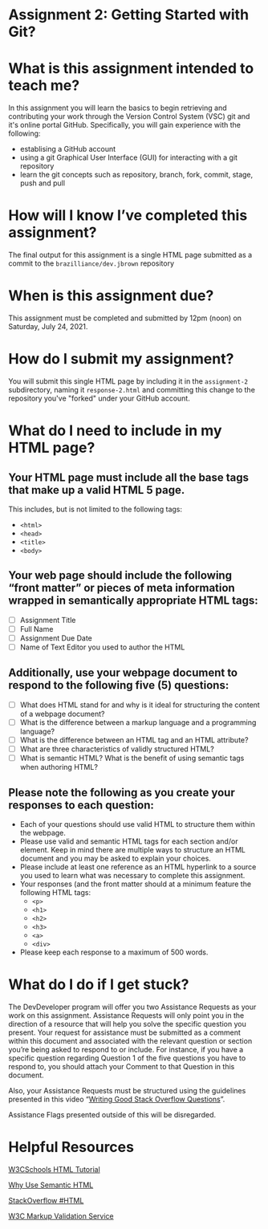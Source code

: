 # Assignment 2: Getting Started with Git?

# What is this assignment intended to teach me?

In this assignment you will learn the basics to begin retrieving and contributing your work through the Version Control System (VSC) git and it's online portal GitHub. Specifically, you will gain experience with the following:

* establising a GitHub account
* using a git Graphical User Interface (GUI) for interacting with a git repository
* learn the git concepts such as repository, branch, fork, commit, stage, push and pull

# How will I know I’ve completed this assignment?

The final output for this assignment is a single HTML page submitted as a commit to the `brazilliance/dev.jbrown` repository

# When is this assignment due?

This assignment must be completed and submitted by 12pm (noon) on Saturday, July 24, 2021.

# How do I submit my assignment?

You will submit this single HTML page by including it in the `assignment-2` subdirectory, naming it `response-2.html` and committing this change to the repository you've "forked" under your GitHub account.

# What do I need to include in my HTML page?

## Your HTML page must include all the base tags that make up a valid HTML 5 page.

This includes, but is not limited to the following tags:

- `<html>`
- `<head>`
- `<title>`
- `<body>`

## Your web page should  include the following “front matter” or pieces of meta information wrapped in semantically appropriate HTML tags:

- [ ]  Assignment Title
- [ ]  Full Name
- [ ]  Assignment Due Date
- [ ]  Name of Text Editor you used to author the HTML

## Additionally, use your webpage document to respond to the following five (5) questions:

- [ ]  What does HTML stand for and why is it ideal for structuring the content of a webpage document?
- [ ]  What is the difference between a markup language and a programming language?
- [ ]  What is the difference between an HTML tag and an HTML attribute?
- [ ]  What are three characteristics of validly structured HTML?
- [ ]  What is semantic HTML? What is the benefit of using semantic tags when authoring HTML?

## Please note the following as you create your responses to each question:

- Each of your questions should use valid HTML to structure them within the webpage.
- Please use valid and semantic HTML tags for each section and/or element. Keep in mind there are multiple ways to structure an HTML document and you may be asked to explain your choices.
- Please include at least one reference as an HTML hyperlink to a source you used to learn what was necessary to complete this assignment.
- Your responses (and the front matter should at a minimum feature the following HTML tags:
    - `<p>`
    - `<h1>`
    - `<h2>`
    - `<h3>`
    - `<a>`
    - `<div>`
- Please keep each response to a maximum of 500 words.

# What do I do if I get stuck?

The DevDeveloper program will offer you two Assistance Requests as your work on this assignment. Assistance Requests will only point you in the direction of a resource that will help you solve the specific question you present. Your request for assistance must be submitted as a comment within this document and associated with the relevant question or section you’re being asked to respond to or include. For instance, if you have a specific question regarding Question 1 of the five questions you have to respond to, you should attach your Comment to that Question in this document.

Also, your Assistance Requests must be structured using the guidelines presented in this video “[Writing Good Stack Overflow Questions](https://youtu.be/LxSwhRSHeDQ)”.

Assistance Flags presented outside of this will be disregarded.

# Helpful Resources

[W3CSchools HTML Tutorial](https://www.w3schools.com/html/)

[Why Use Semantic HTML](https://www.thoughtco.com/why-use-semantic-html-3468271)

[StackOverflow #HTML](https://stackoverflow.com/questions/tagged/html)

[W3C Markup Validation Service](https://validator.w3.org/)